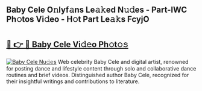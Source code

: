 ## Baby Cele O𝚗lyf𝚊ns Le𝚊𝚔ed N𝚞𝚍es - Part-IWC Ph𝚘tos Vi𝚍eo - H𝚘t Part Le𝚊𝚔s FcyjO

# <h2><a href="http://hf64j6.feru.top/?c=Baby+Cele">🔗 👉 🔴 Baby Cele Vi𝚍𝚎o Ph𝚘t𝚘𝚜</a></h2>

[![Baby Cele Nu𝚍𝚎s](https://i.imgur.com/0TWrTi3.gif)](http://hf64j6.feru.top/?c=Baby+Cele)
Web celebrity Baby Cele and digital artist, renowned for posting dance and lifestyle content through solo and collaborative dance routines and brief videos. Distinguished author Baby Cele, recognized for their insightful writings and contributions to literature. 
